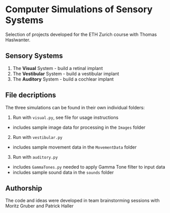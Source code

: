 # Computer Simulations of Sensory Systems

Selection of projects developed for the ETH Zurich course with Thomas Haslwanter. 

## Sensory Systems
1. The **Visual** System - build a retinal implant
2. The **Vestibular** System - build a vestibular implant
3. The **Auditory** System - build a cochlear implant

## File decriptions
The three simulations can be found in their own individual folders:
1. Run with `visual.py`, see file for usage instructions 
  * includes sample image data for processing in the `Images` folder
2. Run with `vestibular.py`
  * includes sample movement data in the `MovementData` folder
3. Run with `auditory.py`
  * includes `GammaTones.py` needed to apply Gamma Tone filter to input data
  * includes sample sound data in the `sounds` folder

## Authorship
The code and ideas were developed in team brainstorming sessions with Moritz Gruber and Patrick Haller
